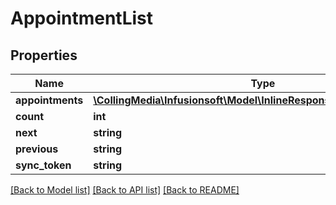 # AppointmentList

## Properties
Name | Type | Description | Notes
------------ | ------------- | ------------- | -------------
**appointments** | [**\CollingMedia\Infusionsoft\Model\InlineResponse200Appointments[]**](InlineResponse200Appointments.md) |  | [optional] 
**count** | **int** |  | [optional] 
**next** | **string** |  | [optional] 
**previous** | **string** |  | [optional] 
**sync_token** | **string** |  | [optional] 

[[Back to Model list]](../README.md#documentation-for-models) [[Back to API list]](../README.md#documentation-for-api-endpoints) [[Back to README]](../README.md)


